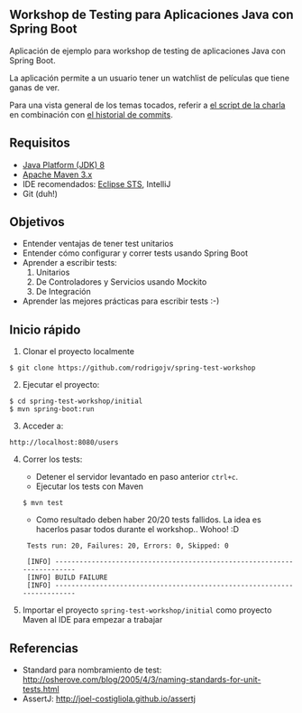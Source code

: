 ## Workshop de Testing para Aplicaciones Java con Spring Boot ##

Aplicación de ejemplo para workshop de testing de aplicaciones Java con Spring Boot.

La aplicación permite a un usuario tener un watchlist de películas que tiene ganas de ver.

Para una vista general de los temas tocados, referir a [el script de la charla](script.md) en combinación con [el historial de commits](https://github.com/rodrigojv/spring-test-workshop/commits/master).

## Requisitos

* [Java Platform (JDK) 8](http://www.oracle.com/technetwork/java/javase/downloads/index.html)
* [Apache Maven 3.x](http://maven.apache.org/)
* IDE recomendados: [Eclipse STS](https://spring.io/tools/sts), IntelliJ
* Git (duh!)

## Objetivos
- Entender ventajas de tener test unitarios
- Entender cómo configurar y correr tests usando Spring Boot
- Aprender a escribir tests:
	1. Unitarios
	2. De Controladores y Servicios usando Mockito
	3. De Integración
- Aprender las mejores prácticas para escribir tests :-)

## Inicio rápido
1. Clonar el proyecto localmente
```
$ git clone https://github.com/rodrigojv/spring-test-workshop
```

2. Ejecutar el proyecto: 
```
$ cd spring-test-workshop/initial
$ mvn spring-boot:run
```

3. Acceder a: 
```
http://localhost:8080/users
```

4. Correr los tests:
   * Detener el servidor levantado en paso anterior `ctrl+c`.
   * Ejecutar los tests con Maven
   ```
   $ mvn test
   ```   
   * Como resultado deben haber 20/20 tests fallidos. La idea es hacerlos pasar todos durante el workshop.. Wohoo! :D
   ```
    Tests run: 20, Failures: 20, Errors: 0, Skipped: 0

    [INFO] ------------------------------------------------------------------------
    [INFO] BUILD FAILURE
    [INFO] ------------------------------------------------------------------------
   
   ```

5. Importar el proyecto `spring-test-workshop/initial` como proyecto Maven al IDE para empezar a trabajar  

## Referencias
* Standard para nombramiento de test: http://osherove.com/blog/2005/4/3/naming-standards-for-unit-tests.html
* AssertJ: http://joel-costigliola.github.io/assertj
